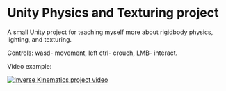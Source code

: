 # Unity Physics and Texturing project
 A small Unity project for teaching myself more about rigidbody physics, lighting, and texturing.

Controls: wasd- movement, left ctrl- crouch, LMB- interact.

Video example:

[![Inverse Kinematics project video](https://img.youtube.com/vi/JXHOFedEs7M/0.jpg)](https://youtu.be/JXHOFedEs7M)
